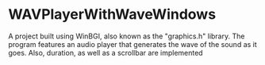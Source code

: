 # WAVPlayerWithWaveWindows
A project built using WinBGI, also known as the "graphics.h" library. The program features an audio player that generates the wave of the sound as it goes. Also, duration, as well as a scrollbar are implemented
